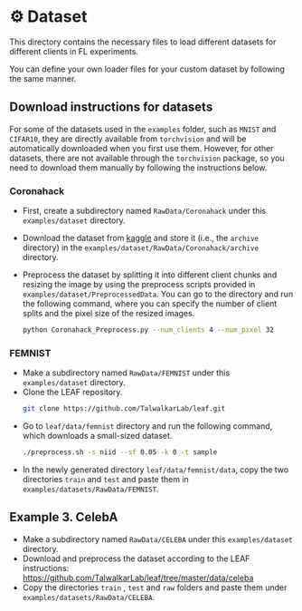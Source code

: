 # ⚙️ Dataset
This directory contains the necessary files to load different datasets for different clients in FL experiments. 

You can define your own loader files for your custom dataset by following the same manner.

## Download instructions for datasets

For some of the datasets used in the `examples` folder, such as `MNIST` and `CIFAR10`, they are directly available from `torchvision` and will be automatically downloaded when you first use them. However, for other datasets, there are not available through the `torchvision` package, so you need to download them manually by following the instructions below.

### Coronahack

- First, create a subdirectory named `RawData/Coronahack` under this `examples/dataset` directory.
- Download the dataset from [kaggle](https://www.kaggle.com/praveengovi/coronahack-chest-xraydataset) and store it (i.e., the `archive` directory) in the `examples/dataset/RawData/Coronahack/archive` directory.
- Preprocess the dataset by splitting it into different client chunks and resizing the image by using the preprocess scripts provided in `examples/dataset/PreprocessedData`. You can go to the directory and run the following command, where you can specify the number of client splits and the pixel size of the resized images.

    ```bash
    python Coronahack_Preprocess.py --num_clients 4 --num_pixel 32
    ```

### FEMNIST

- Make a subdirectory named `RawData/FEMNIST` under this `examples/dataset` directory.
- Clone the LEAF repository.
    ```bash
    git clone https://github.com/TalwalkarLab/leaf.git
    ```
- Go to `leaf/data/femnist` directory and run the following command, which downloads a small-sized dataset.
    ```bash
    ./preprocess.sh -s niid --sf 0.05 -k 0 -t sample
    ```
- In the newly generated directory `leaf/data/femnist/data`, copy the two directories `train` and `test` and paste them in `examples/datasets/RawData/FEMNIST`.
 

## Example 3. CelebA
- Make a subdirectory named `RawData/CELEBA` under this `examples/dataset` directory.
- Download and preprocess the dataset according to the LEAF instructions: https://github.com/TalwalkarLab/leaf/tree/master/data/celeba
- Copy the directories `train` , `test` and `raw` folders and paste them under `examples/datasets/RawData/CELEBA`.